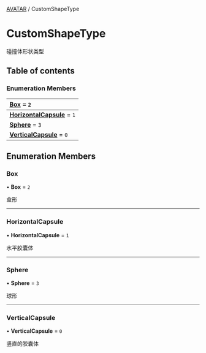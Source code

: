 [AVATAR](../groups/Core.AVATAR.md) / CustomShapeType

# CustomShapeType <Badge type="tip" text="Enumeration" /> <Score text="CustomShapeType" />

<p class="content-big">

碰撞体形状类型

</p>

## Table of contents

### Enumeration Members <Score text="Enumeration" /> 
| **[Box](mw.CustomShapeType.md#box)** = ``2``  |
| :----- |
| **[HorizontalCapsule](mw.CustomShapeType.md#horizontalcapsule)** = ``1`` |
| **[Sphere](mw.CustomShapeType.md#sphere)** = ``3`` |
| **[VerticalCapsule](mw.CustomShapeType.md#verticalcapsule)** = ``0`` |

## Enumeration Members

### Box <Score text="Box" /> 

• **Box** = ``2``

盒形

___

### HorizontalCapsule <Score text="HorizontalCapsule" /> 

• **HorizontalCapsule** = ``1``

水平胶囊体

___

### Sphere <Score text="Sphere" /> 

• **Sphere** = ``3``

球形

___

### VerticalCapsule <Score text="VerticalCapsule" /> 

• **VerticalCapsule** = ``0``

竖直的胶囊体
